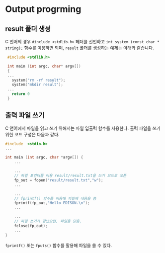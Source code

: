 
# Output progrming
## result 폴더 생성

C 언어의 경우 ```#include <stdlib.h>``` 헤더를 선언하고 ```int system (const char * string);``` 함수를 이용하면 되며, ```result``` 폴더를 생성하는 예제는 아래와 같습니다.
```c
 #include <stdlib.h>

 int main (int argc, char* argv[])
 {
 ...
   system("rm -rf result");
   system("mkdir result");
 ...
   return 0
 }

```

## 출력 파일 쓰기
C 언어에서 파일을 읽고 쓰기 위해서는 파일 입출력 함수를 사용한다. 출력 파일을 쓰기 위한 코드 구성은 다음과 같다.

```c
#include  <stdio.h>
...

int main (int argc, char *argv[]) {  
    ...

    ...
    // 파일 포인터를 이용 result/result.txt을 쓰기 모드로 오픈
    fp_out = fopen("result/result.txt","w");
    ...

    ...
    // fprintf() 함수를 이용해 파일에 내용을 씀
    fprintf(fp_out,"Hello EDISON.\n");
    ...

    ...
    // 파일 쓰기가 끝났으면, 파일을 닫음.
    fclose(fp_out);
    ...
}
```
```fprintf()``` 또는 ```fputs()``` 함수를 활용해 파일을 쓸 수 있다.
